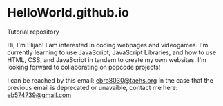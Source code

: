 # HelloWorld.github.io
Tutorial repository

Hi, I'm Elijah!
I am interested in coding webpages and videogames.
I'm currently learning to use JavaScript, JavaScript Libraries, and how to use HTML, CSS, and JavaScript in tandem to create my own websites.
I'm looking forward to collaborating on popcode projects!

I can be reached by this email: ebro8030@taehs.org
In the case that the previous email is deprecated or unavaible, contact me here: eb574739@gmail.com
